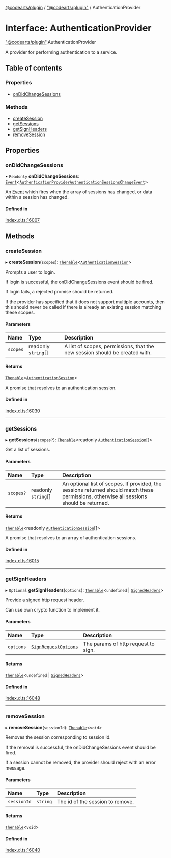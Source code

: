 [@codearts/plugin](../README.md) / ["@codearts/plugin"](../modules/_codearts_plugin_.md) / AuthenticationProvider

# Interface: AuthenticationProvider

["@codearts/plugin"](../modules/_codearts_plugin_.md).AuthenticationProvider

A provider for performing authentication to a service.

## Table of contents

### Properties

- [onDidChangeSessions](codearts_plugin_.AuthenticationProvider.md#ondidchangesessions)

### Methods

- [createSession](codearts_plugin_.AuthenticationProvider.md#createsession)
- [getSessions](codearts_plugin_.AuthenticationProvider.md#getsessions)
- [getSignHeaders](codearts_plugin_.AuthenticationProvider.md#getsignheaders)
- [removeSession](codearts_plugin_.AuthenticationProvider.md#removesession)

## Properties

### onDidChangeSessions

• `Readonly` **onDidChangeSessions**: [`Event`](codearts_plugin_.Event.md)<[`AuthenticationProviderAuthenticationSessionsChangeEvent`](codearts_plugin_.AuthenticationProviderAuthenticationSessionsChangeEvent.md)\>

An [Event](codearts_plugin_.Event.md) which fires when the array of sessions has changed, or data
within a session has changed.

#### Defined in

[index.d.ts:16007](https://github.com/huaweicloud/cloudide-plugin-api/blob/03b481c/index.d.ts#L16007)

## Methods

### createSession

▸ **createSession**(`scopes`): [`Thenable`](Thenable.md)<[`AuthenticationSession`](codearts_plugin_.AuthenticationSession.md)\>

Prompts a user to login.

If login is successful, the onDidChangeSessions event should be fired.

If login fails, a rejected promise should be returned.

If the provider has specified that it does not support multiple accounts,
then this should never be called if there is already an existing session matching these
scopes.

#### Parameters

| Name | Type | Description |
| :------ | :------ | :------ |
| `scopes` | readonly `string`[] | A list of scopes, permissions, that the new session should be created with. |

#### Returns

[`Thenable`](Thenable.md)<[`AuthenticationSession`](codearts_plugin_.AuthenticationSession.md)\>

A promise that resolves to an authentication session.

#### Defined in

[index.d.ts:16030](https://github.com/huaweicloud/cloudide-plugin-api/blob/03b481c/index.d.ts#L16030)

___

### getSessions

▸ **getSessions**(`scopes?`): [`Thenable`](Thenable.md)<readonly [`AuthenticationSession`](codearts_plugin_.AuthenticationSession.md)[]\>

Get a list of sessions.

#### Parameters

| Name | Type | Description |
| :------ | :------ | :------ |
| `scopes?` | readonly `string`[] | An optional list of scopes. If provided, the sessions returned should match these permissions, otherwise all sessions should be returned. |

#### Returns

[`Thenable`](Thenable.md)<readonly [`AuthenticationSession`](codearts_plugin_.AuthenticationSession.md)[]\>

A promise that resolves to an array of authentication sessions.

#### Defined in

[index.d.ts:16015](https://github.com/huaweicloud/cloudide-plugin-api/blob/03b481c/index.d.ts#L16015)

___

### getSignHeaders

▸ `Optional` **getSignHeaders**(`options`): [`Thenable`](Thenable.md)<`undefined` \| [`SignedHeaders`](codearts_plugin_.SignedHeaders.md)\>

Provide a signed http request header.

Can use own crypto function to implement it.

#### Parameters

| Name | Type | Description |
| :------ | :------ | :------ |
| `options` | [`SignRequestOptions`](codearts_plugin_.SignRequestOptions.md) | The params of http request to sign. |

#### Returns

[`Thenable`](Thenable.md)<`undefined` \| [`SignedHeaders`](codearts_plugin_.SignedHeaders.md)\>

#### Defined in

[index.d.ts:16048](https://github.com/huaweicloud/cloudide-plugin-api/blob/03b481c/index.d.ts#L16048)

___

### removeSession

▸ **removeSession**(`sessionId`): [`Thenable`](Thenable.md)<`void`\>

Removes the session corresponding to session id.

If the removal is successful, the onDidChangeSessions event should be fired.

If a session cannot be removed, the provider should reject with an error message.

#### Parameters

| Name | Type | Description |
| :------ | :------ | :------ |
| `sessionId` | `string` | The id of the session to remove. |

#### Returns

[`Thenable`](Thenable.md)<`void`\>

#### Defined in

[index.d.ts:16040](https://github.com/huaweicloud/cloudide-plugin-api/blob/03b481c/index.d.ts#L16040)
